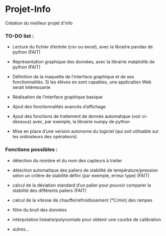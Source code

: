 # Projet-Info
Création du meilleur projet d'info

### TO-DO list :
* Lecture du fichier d’entrée (csv ou excel), avec la librairie pandas de python (FAIT)

* Représentation graphique des données, avec la librairie matplotlib de python (FAIT)

* Définition de la maquette de l’interface graphique et de ses fonctionnalités. Si les élèves en sont capables, une application Web serait intéressante

* Réalisation de l’interface graphique basique

* Ajout des fonctionnalités avancés d’affichage

* Ajout des fonctions de traitement de donnés automatique (voir ci-dessous) avec, par exemple, la librairie numpy de python

* Mise en place d’une version autonome du logiciel (qui soit utilisable sur les ordinateurs des opérateurs)
  
### Fonctions possibles :
* détection du nombre et du nom des capteurs à traiter

* détection automatique des paliers de stabilité de température/pression selon un critère de stabilité défini (par exemple, erreur type) (FAIT)

* calcul de la déviation standard d’un palier pour pouvoir comparer la stabilité des différents paliers (FAIT)

* calcul de la vitesse de chauffe/refroidissement (°C/min) des rampes

* filtre du bruit des données

* interpolation linéaire/polynomiale pour obtenir une courbe de calibration

* autres…